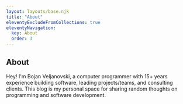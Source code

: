 ```yaml
---
layout: layouts/base.njk
title: "About"
eleventyExcludeFromCollections: true
eleventyNavigation:
  key: About
  order: 3
---
```

## About

Hey! I'm Bojan Veljanovski, a computer programmer with 15+ years experience building software, leading projects/teams, and consulting clients. This blog is my personal space for sharing random thoughts on programming and software development.
